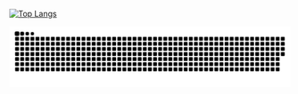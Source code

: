 [![Top Langs](https://github-readme-stats.vercel.app/api/top-langs/?username=Lanysc&layout=compact)](https://github.com/USERNAME/github-readme-stats)

![Snake animation](https://github.com/Lanysc/Lanysc/blob/output/github-contribution-grid-snake.svg)
